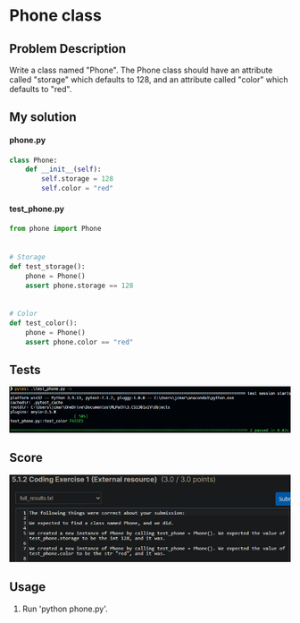 # Phone class

## Problem Description

Write a class named "Phone". The Phone class should have an attribute called "storage" which defaults to 128, and an attribute called "color" which defaults to "red".

## My solution

#### phone.py

```python
class Phone:
    def __init__(self):
        self.storage = 128
        self.color = "red"
```

#### test_phone.py

```python
from phone import Phone


# Storage
def test_storage():
    phone = Phone()
    assert phone.storage == 128


# Color
def test_color():
    phone = Phone()
    assert phone.color == "red"
```

## Tests

![All passed](./resources/tests.png)

## Score

![All good](./resources/score.png)

## Usage

1. Run 'python phone.py'.